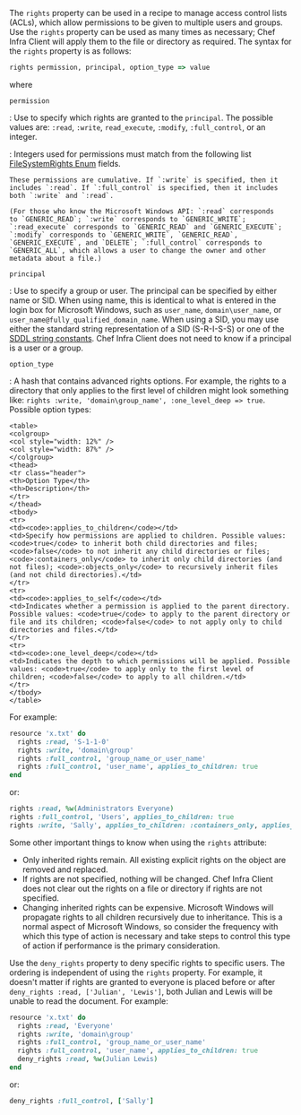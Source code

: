 The `rights` property can be used in a recipe to manage access control
lists (ACLs), which allow permissions to be given to multiple users and
groups. Use the `rights` property can be used as many times as
necessary; Chef Infra Client will apply them to the file or directory as
required. The syntax for the `rights` property is as follows:

```ruby
rights permission, principal, option_type => value
```

where

`permission`

:   Use to specify which rights are granted to the `principal`. The
    possible values are: `:read`, `:write`, `read_execute`, `:modify`,
    `:full_control`, or an integer.
    
:    Integers used for permissions must match from the following list
    [FileSystemRights Enum](https://docs.microsoft.com/en-us/dotnet/api/system.security.accesscontrol.filesystemrights?view=windowsdesktop-5.0#fields) fields.

    These permissions are cumulative. If `:write` is specified, then it
    includes `:read`. If `:full_control` is specified, then it includes
    both `:write` and `:read`.

    (For those who know the Microsoft Windows API: `:read` corresponds
    to `GENERIC_READ`; `:write` corresponds to `GENERIC_WRITE`;
    `:read_execute` corresponds to `GENERIC_READ` and `GENERIC_EXECUTE`;
    `:modify` corresponds to `GENERIC_WRITE`, `GENERIC_READ`,
    `GENERIC_EXECUTE`, and `DELETE`; `:full_control` corresponds to
    `GENERIC_ALL`, which allows a user to change the owner and other
    metadata about a file.)

`principal`

:   Use to specify a group or user. The principal can be specified by
    either name or SID. When using name, this is identical to what is
    entered in the login box for Microsoft Windows, such as `user_name`,
    `domain\user_name`, or `user_name@fully_qualified_domain_name`. When
    using a SID, you may use either the standard string representation of
    a SID (S-R-I-S-S) or one of the [SDDL string constants](https://docs.microsoft.com/en-us/windows/win32/secauthz/sid-strings). Chef
    Infra Client does not need to know if a principal is a user or a
    group.

`option_type`

:   A hash that contains advanced rights options. For example, the
    rights to a directory that only applies to the first level of
    children might look something like:
    `rights :write, 'domain\group_name', :one_level_deep => true`.
    Possible option types:

    <table>
    <colgroup>
    <col style="width: 12%" />
    <col style="width: 87%" />
    </colgroup>
    <thead>
    <tr class="header">
    <th>Option Type</th>
    <th>Description</th>
    </tr>
    </thead>
    <tbody>
    <tr>
    <td><code>:applies_to_children</code></td>
    <td>Specify how permissions are applied to children. Possible values: <code>true</code> to inherit both child directories and files; <code>false</code> to not inherit any child directories or files; <code>:containers_only</code> to inherit only child directories (and not files); <code>:objects_only</code> to recursively inherit files (and not child directories).</td>
    </tr>
    <tr>
    <td><code>:applies_to_self</code></td>
    <td>Indicates whether a permission is applied to the parent directory. Possible values: <code>true</code> to apply to the parent directory or file and its children; <code>false</code> to not apply only to child directories and files.</td>
    </tr>
    <tr>
    <td><code>:one_level_deep</code></td>
    <td>Indicates the depth to which permissions will be applied. Possible values: <code>true</code> to apply only to the first level of children; <code>false</code> to apply to all children.</td>
    </tr>
    </tbody>
    </table>

For example:

```ruby
resource 'x.txt' do
  rights :read, 'S-1-1-0'
  rights :write, 'domain\group'
  rights :full_control, 'group_name_or_user_name'
  rights :full_control, 'user_name', applies_to_children: true
end
```

or:

```ruby
rights :read, %w(Administrators Everyone)
rights :full_control, 'Users', applies_to_children: true
rights :write, 'Sally', applies_to_children: :containers_only, applies_to_self: false, one_level_deep: true
```

Some other important things to know when using the `rights` attribute:

- Only inherited rights remain. All existing explicit rights on the
    object are removed and replaced.
- If rights are not specified, nothing will be changed. Chef Infra
    Client does not clear out the rights on a file or directory if
    rights are not specified.
- Changing inherited rights can be expensive. Microsoft Windows will
    propagate rights to all children recursively due to inheritance.
    This is a normal aspect of Microsoft Windows, so consider the
    frequency with which this type of action is necessary and take steps
    to control this type of action if performance is the primary
    consideration.

Use the `deny_rights` property to deny specific rights to specific
users. The ordering is independent of using the `rights` property. For
example, it doesn't matter if rights are granted to everyone is placed
before or after `deny_rights :read, ['Julian', 'Lewis']`, both Julian
and Lewis will be unable to read the document. For example:

```ruby
resource 'x.txt' do
  rights :read, 'Everyone'
  rights :write, 'domain\group'
  rights :full_control, 'group_name_or_user_name'
  rights :full_control, 'user_name', applies_to_children: true
  deny_rights :read, %w(Julian Lewis)
end
```

or:

```ruby
deny_rights :full_control, ['Sally']
```
